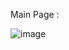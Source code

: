 Main Page : 

![image](https://user-images.githubusercontent.com/61593963/126856194-8b1ebb6f-031d-48fb-959c-66a991842017.png)
